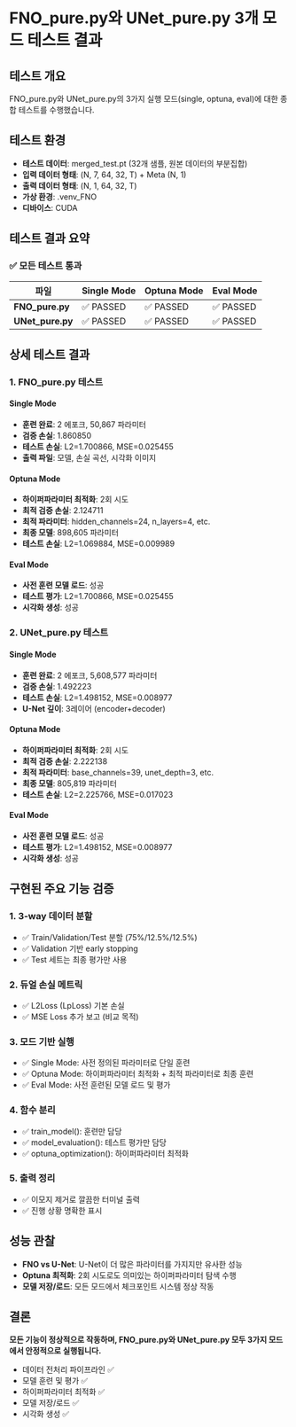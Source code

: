 # FNO_pure.py와 UNet_pure.py 3개 모드 테스트 결과

## 테스트 개요

FNO_pure.py와 UNet_pure.py의 3가지 실행 모드(single, optuna, eval)에 대한 종합 테스트를 수행했습니다.

## 테스트 환경

- **테스트 데이터**: merged_test.pt (32개 샘플, 원본 데이터의 부분집합)
- **입력 데이터 형태**: (N, 7, 64, 32, T) + Meta (N, 1)
- **출력 데이터 형태**: (N, 1, 64, 32, T)
- **가상 환경**: .venv_FNO
- **디바이스**: CUDA

## 테스트 결과 요약

### ✅ 모든 테스트 통과

| 파일 | Single Mode | Optuna Mode | Eval Mode |
|------|------------|-------------|-----------|
| **FNO_pure.py** | ✅ PASSED | ✅ PASSED | ✅ PASSED |
| **UNet_pure.py** | ✅ PASSED | ✅ PASSED | ✅ PASSED |

## 상세 테스트 결과

### 1. FNO_pure.py 테스트

#### Single Mode
- **훈련 완료**: 2 에포크, 50,867 파라미터
- **검증 손실**: 1.860850
- **테스트 손실**: L2=1.700866, MSE=0.025455
- **출력 파일**: 모델, 손실 곡선, 시각화 이미지

#### Optuna Mode
- **하이퍼파라미터 최적화**: 2회 시도
- **최적 검증 손실**: 2.124711
- **최적 파라미터**: hidden_channels=24, n_layers=4, etc.
- **최종 모델**: 898,605 파라미터
- **테스트 손실**: L2=1.069884, MSE=0.009989

#### Eval Mode
- **사전 훈련 모델 로드**: 성공
- **테스트 평가**: L2=1.700866, MSE=0.025455
- **시각화 생성**: 성공

### 2. UNet_pure.py 테스트

#### Single Mode
- **훈련 완료**: 2 에포크, 5,608,577 파라미터
- **검증 손실**: 1.492223
- **테스트 손실**: L2=1.498152, MSE=0.008977
- **U-Net 깊이**: 3레이어 (encoder+decoder)

#### Optuna Mode
- **하이퍼파라미터 최적화**: 2회 시도
- **최적 검증 손실**: 2.222138
- **최적 파라미터**: base_channels=39, unet_depth=3, etc.
- **최종 모델**: 805,819 파라미터
- **테스트 손실**: L2=2.225766, MSE=0.017023

#### Eval Mode
- **사전 훈련 모델 로드**: 성공
- **테스트 평가**: L2=1.498152, MSE=0.008977
- **시각화 생성**: 성공

## 구현된 주요 기능 검증

### 1. 3-way 데이터 분할
- ✅ Train/Validation/Test 분할 (75%/12.5%/12.5%)
- ✅ Validation 기반 early stopping
- ✅ Test 세트는 최종 평가만 사용

### 2. 듀얼 손실 메트릭
- ✅ L2Loss (LpLoss) 기본 손실
- ✅ MSE Loss 추가 보고 (비교 목적)

### 3. 모드 기반 실행
- ✅ Single Mode: 사전 정의된 파라미터로 단일 훈련
- ✅ Optuna Mode: 하이퍼파라미터 최적화 + 최적 파라미터로 최종 훈련
- ✅ Eval Mode: 사전 훈련된 모델 로드 및 평가

### 4. 함수 분리
- ✅ train_model(): 훈련만 담당
- ✅ model_evaluation(): 테스트 평가만 담당
- ✅ optuna_optimization(): 하이퍼파라미터 최적화

### 5. 출력 정리
- ✅ 이모지 제거로 깔끔한 터미널 출력
- ✅ 진행 상황 명확한 표시

## 성능 관찰

- **FNO vs U-Net**: U-Net이 더 많은 파라미터를 가지지만 유사한 성능
- **Optuna 최적화**: 2회 시도로도 의미있는 하이퍼파라미터 탐색 수행
- **모델 저장/로드**: 모든 모드에서 체크포인트 시스템 정상 작동

## 결론

**모든 기능이 정상적으로 작동하며, FNO_pure.py와 UNet_pure.py 모두 3가지 모드에서 안정적으로 실행됩니다.**

- 데이터 전처리 파이프라인 ✅
- 모델 훈련 및 평가 ✅ 
- 하이퍼파라미터 최적화 ✅
- 모델 저장/로드 ✅
- 시각화 생성 ✅